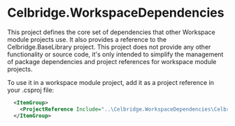 # Celbridge.WorkspaceDependencies

This project defines the core set of dependencies that other Workspace module projects use. It also provides a reference to 
the Celbridge.BaseLibrary project. This project does not provide any other functionality or source code, it's only intended to
simplify the management of package dependencies and project references for workspace module projects.

To use it in a workspace module project, add it as a project reference in your .csproj file:

```xml
  <ItemGroup>
    <ProjectReference Include="..\Celbridge.WorkspaceDependencies\Celbridge.WorkspaceDependencies.csproj" />
  </ItemGroup>
```
